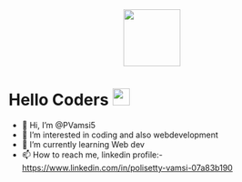 <!-- Starting Gif -->
<div id="header" align="center">
  <img src="https://media.giphy.com/media/p4NLw3I4U0idi/giphy.gif"  width="100"/>
</div>

<!-- social networks -->
<!-- <div id="badges" align="center">
  <a href="https://www.linkedin.com/in/polisetty-vamsi/">
    <img src="https://img.shields.io/badge/LinkedIn-blue?style=for-the-badge&logo=linkedin&logoColor=white" alt="LinkedIn Badge"/>
  </a>
  <!-- <a href="your-youtube-URL">
    <img src="https://img.shields.io/badge/YouTube-red?style=for-the-badge&logo=youtube&logoColor=white" alt="Youtube Badge"/>
  </a> -->
  <!-- <a href="your-twitter-URL">
    <img src="https://img.shields.io/badge/Twitter-blue?style=for-the-badge&logo=twitter&logoColor=white" alt="Twitter Badge"/>
  </a>
</div> -->

<!-- profile Counts -->
<img src="https://komarev.com/ghpvc/?username=pvamsi5&style=flat-square&color=green" alt=""/>

<!-- intro -->
<h1>
  Hello Coders
  <img src="https://media.giphy.com/media/hvRJCLFzcasrR4ia7z/giphy.gif" width="30px"/>
</h1>

- 👋 Hi, I’m @PVamsi5
- 👀 I’m interested in coding and also webdevelopment
- 🌱 I’m currently learning Web dev
- 📫 How to reach me, linkedin profile:- https://www.linkedin.com/in/polisetty-vamsi-07a83b190

<!---
PVamsi5/PVamsi5 is a ✨ special ✨ repository because its `README.md` (this file) appears on your GitHub profile.
You can click the Preview link to take a look at your changes.
--->
